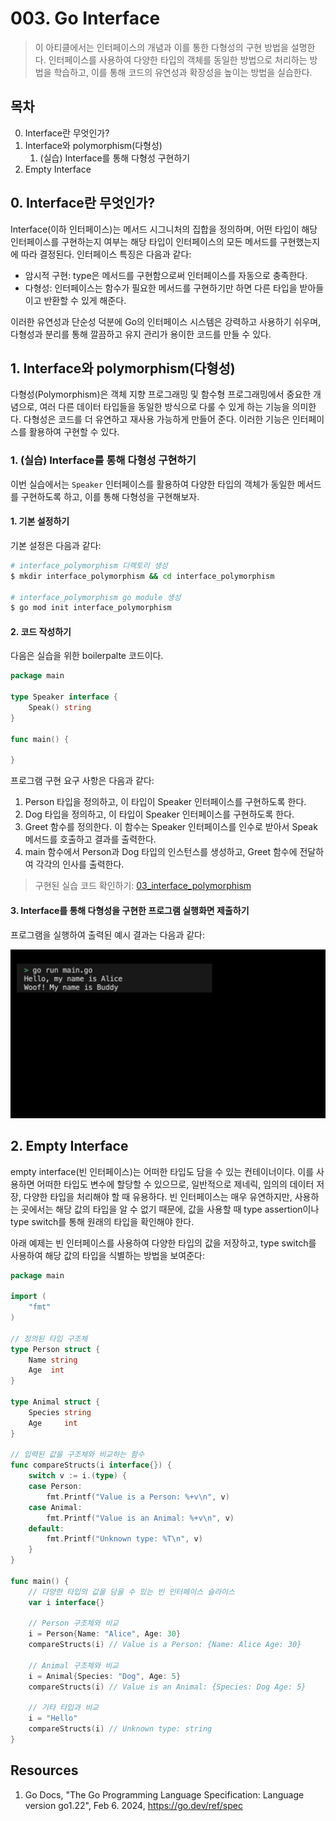 # 003. Go Interface
> 이 아티클에서는 인터페이스의 개념과 이를 통한 다형성의 구현 방법을 설명한다. 인터페이스를 사용하여 다양한 타입의 객체를 동일한 방법으로 처리하는 방법을 학습하고, 이를 통해 코드의 유연성과 확장성을 높이는 방법을 실습한다.

## 목차
0. Interface란 무엇인가?
1. Interface와 polymorphism(다형성)
   1. (실습) Interface를 통해 다형성 구현하기
2. Empty Interface


## 0. Interface란 무엇인가?
Interface(이하 인터페이스)는 메서드 시그니처의 집합을 정의하며, 어떤 타입이 해당 인터페이스를 구현하는지 여부는 해당 타입이 인터페이스의 모든 메서드를 구현했는지에 따라 결정된다. 인터페이스 특징은 다음과 같다:
- 암시적 구현: type은 메서드를 구현함으로써 인터페이스를 자동으로 충족한다.
- 다형성: 인터페이스는 함수가 필요한 메서드를 구현하기만 하면 다른 타입을 받아들이고 반환할 수 있게 해준다.


이러한 유연성과 단순성 덕분에 Go의 인터페이스 시스템은 강력하고 사용하기 쉬우며, 다형성과 분리를 통해 깔끔하고 유지 관리가 용이한 코드를 만들 수 있다.

## 1. Interface와 polymorphism(다형성)
다형성(Polymorphism)은 객체 지향 프로그래밍 및 함수형 프로그래밍에서 중요한 개념으로, 여러 다른 데이터 타입들을 동일한 방식으로 다룰 수 있게 하는 기능을 의미한다. 다형성은 코드를 더 유연하고 재사용 가능하게 만들어 준다. 이러한 기능은 인터페이스를 활용하여 구현할 수 있다.

### 1. (실습) Interface를 통해 다형성 구현하기
이번 실습에서는 `Speaker` 인터페이스를 활용하여 다양한 타입의 객체가 동일한 메서드를 구현하도록 하고, 이를 통해 다형성을 구현해보자. 

#### 1. 기본 설정하기
기본 설정은 다음과 같다:
```sh
# interface_polymorphism 디렉토리 생성
$ mkdir interface_polymorphism && cd interface_polymorphism

# interface_polymorphism go module 생성 
$ go mod init interface_polymorphism
```

#### 2. 코드 작성하기
다음은 실습을 위한 boilerpalte 코드이다.
```go
package main

type Speaker interface {
	Speak() string
}

func main() {
	
}
```

프로그램 구현 요구 사항은 다음과 같다:
1. Person 타입을 정의하고, 이 타입이 Speaker 인터페이스를 구현하도록 한다.
2. Dog 타입을 정의하고, 이 타입이 Speaker 인터페이스를 구현하도록 한다.
3. Greet 함수를 정의한다. 이 함수는 Speaker 인터페이스를 인수로 받아서 Speak 메서드를 호출하고 결과를 출력한다.
4. main 함수에서 Person과 Dog 타입의 인스턴스를 생성하고, Greet 함수에 전달하여 각각의 인사를 출력한다.
> 구현된 실습 코드 확인하기: [03_interface_polymorphism](../code/03_interface_polymorphism/)


#### 3. Interface를 통해 다형성을 구현한 프로그램 실행화면 제출하기
프로그램을 실행하여 출력된 예시 결과는 다음과 같다:
<div style="text-align: center;">
   <img src="../assets/03_interface_result_example.png" alt="03_interface_result_example" width="600"/>
</div>


## 2. Empty Interface
empty interface(빈 인터페이스)는 어떠한 타입도 담을 수 있는 컨테이너이다. 이를 사용하면 어떠한 타입도 변수에 할당할 수 있으므로, 일반적으로 제네릭, 임의의 데이터 저장, 다양한 타입을 처리해야 할 때 유용하다. 빈 인터페이스는 매우 유연하지만, 사용하는 곳에서는 해당 값의 타입을 알 수 없기 때문에, 값을 사용할 때 type assertion이나 type switch를 통해 원래의 타입을 확인해야 한다. 

아래 예제는 빈 인터페이스를 사용하여 다양한 타입의 값을 저장하고, type switch를 사용하여 해당 값의 타입을 식별하는 방법을 보여준다:
```go
package main

import (
	"fmt"
)

// 정의된 타입 구조체
type Person struct {
	Name string
	Age  int
}

type Animal struct {
	Species string
	Age     int
}

// 입력된 값을 구조체와 비교하는 함수
func compareStructs(i interface{}) {
	switch v := i.(type) {
	case Person:
		fmt.Printf("Value is a Person: %+v\n", v)
	case Animal:
		fmt.Printf("Value is an Animal: %+v\n", v)
	default:
		fmt.Printf("Unknown type: %T\n", v)
	}
}

func main() {
	// 다양한 타입의 값을 담을 수 있는 빈 인터페이스 슬라이스
	var i interface{}

	// Person 구조체와 비교
	i = Person{Name: "Alice", Age: 30}
	compareStructs(i) // Value is a Person: {Name: Alice Age: 30}

	// Animal 구조체와 비교
	i = Animal{Species: "Dog", Age: 5}
	compareStructs(i) // Value is an Animal: {Species: Dog Age: 5}

	// 기타 타입과 비교
	i = "Hello"
	compareStructs(i) // Unknown type: string
}
```


## Resources 
1. Go Docs, "The Go Programming Language Specification: Language version go1.22", Feb 6. 2024, https://go.dev/ref/spec
